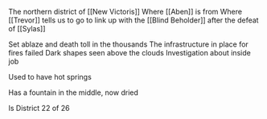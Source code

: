 The northern district of [[New Victoris]] 
Where [[Aben]] is from
Where [[Trevor]] tells us to go to link up with the [[Blind Beholder]] after the defeat of [[Sylas]]

Set ablaze and death toll in the thousands
The infrastructure in place for fires failed
Dark shapes seen above the clouds
Investigation about inside job

Used to have hot springs

Has a fountain in the middle, now dried

Is District 22 of 26